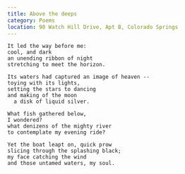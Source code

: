 ```yaml
---
title: Above the deeps
category: Poems
location: 90 Watch Hill Drive, Apt B, Colorado Springs
---
```


    It led the way before me:
    cool, and dark
    an unending ribbon of night
    stretching to meet the horizon.

    Its waters had captured an image of heaven --
    toying with its lights,
    setting the stars to dancing
    and making of the moon
      a disk of liquid silver.

    What fish gathered below,
    I wondered?
    what denizens of the mighty river
    to contemplate my evening ride?

    Yet the boat leapt on, quick prow
    slicing through the splashing black;
    my face catching the wind
    and those untamed waters, my soul.


